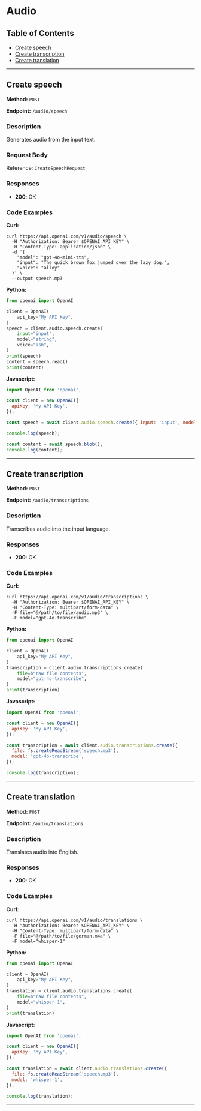 # Audio

## Table of Contents

- [Create speech](#create-speech)
- [Create transcription](#create-transcription)
- [Create translation](#create-translation)

---

## Create speech

**Method:** `POST`

**Endpoint:** `/audio/speech`

### Description

Generates audio from the input text.

### Request Body

Reference: `CreateSpeechRequest`

### Responses

- **200**: OK

### Code Examples

**Curl:**

```curl
curl https://api.openai.com/v1/audio/speech \
  -H "Authorization: Bearer $OPENAI_API_KEY" \
  -H "Content-Type: application/json" \
  -d '{
    "model": "gpt-4o-mini-tts",
    "input": "The quick brown fox jumped over the lazy dog.",
    "voice": "alloy"
  }' \
  --output speech.mp3

```

**Python:**

```python
from openai import OpenAI

client = OpenAI(
    api_key="My API Key",
)
speech = client.audio.speech.create(
    input="input",
    model="string",
    voice="ash",
)
print(speech)
content = speech.read()
print(content)
```

**Javascript:**

```javascript
import OpenAI from 'openai';

const client = new OpenAI({
  apiKey: 'My API Key',
});

const speech = await client.audio.speech.create({ input: 'input', model: 'string', voice: 'ash' });

console.log(speech);

const content = await speech.blob();
console.log(content);
```

---

## Create transcription

**Method:** `POST`

**Endpoint:** `/audio/transcriptions`

### Description

Transcribes audio into the input language.

### Responses

- **200**: OK

### Code Examples

**Curl:**

```curl
curl https://api.openai.com/v1/audio/transcriptions \
  -H "Authorization: Bearer $OPENAI_API_KEY" \
  -H "Content-Type: multipart/form-data" \
  -F file="@/path/to/file/audio.mp3" \
  -F model="gpt-4o-transcribe"

```

**Python:**

```python
from openai import OpenAI

client = OpenAI(
    api_key="My API Key",
)
transcription = client.audio.transcriptions.create(
    file=b"raw file contents",
    model="gpt-4o-transcribe",
)
print(transcription)
```

**Javascript:**

```javascript
import OpenAI from 'openai';

const client = new OpenAI({
  apiKey: 'My API Key',
});

const transcription = await client.audio.transcriptions.create({
  file: fs.createReadStream('speech.mp3'),
  model: 'gpt-4o-transcribe',
});

console.log(transcription);
```

---

## Create translation

**Method:** `POST`

**Endpoint:** `/audio/translations`

### Description

Translates audio into English.

### Responses

- **200**: OK

### Code Examples

**Curl:**

```curl
curl https://api.openai.com/v1/audio/translations \
  -H "Authorization: Bearer $OPENAI_API_KEY" \
  -H "Content-Type: multipart/form-data" \
  -F file="@/path/to/file/german.m4a" \
  -F model="whisper-1"

```

**Python:**

```python
from openai import OpenAI

client = OpenAI(
    api_key="My API Key",
)
translation = client.audio.translations.create(
    file=b"raw file contents",
    model="whisper-1",
)
print(translation)
```

**Javascript:**

```javascript
import OpenAI from 'openai';

const client = new OpenAI({
  apiKey: 'My API Key',
});

const translation = await client.audio.translations.create({
  file: fs.createReadStream('speech.mp3'),
  model: 'whisper-1',
});

console.log(translation);
```

---

